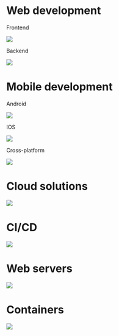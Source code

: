 <h1>Web development</h1>
Frontend
<p>
  <a href="https://skillicons.dev">
    <img src="https://skillicons.dev/icons?i=astro,react,nextjs" />
  </a>
</p>
Backend
<p>
  <a href="https://skillicons.dev">
    <img src="https://skillicons.dev/icons?i=nodejs,bun,typescript,mongodb,redis" />
  </a>
</p>

<h1>Mobile development</h1>
Android
<p>
  <a href="https://skillicons.dev">
    <img src="https://skillicons.dev/icons?i=kotlin,java" />
  </a>
</p>
IOS
<p>
  <a href="https://skillicons.dev">
    <img src="https://skillicons.dev/icons?i=swift" />
  </a>
</p>
Cross-platform
<p>
  <a href="https://skillicons.dev">
    <img src="https://skillicons.dev/icons?i=flutter" />
  </a>
</p>
<h1>Cloud solutions</h1>
<p>
  <a href="https://skillicons.dev">
    <img src="https://skillicons.dev/icons?i=aws,gcp,heroku" />
  </a>
</p>
<h1>CI/CD</h1>
<p>
  <a href="https://skillicons.dev">
    <img src="https://skillicons.dev/icons?i=jenkins" />
  </a>
</p>

<h1>Web servers</h1>
<p>
  <a href="https://skillicons.dev">
    <img src="https://skillicons.dev/icons?i=nginx" />
  </a>
</p>
<h1>Containers</h1>
<p>
  <a href="https://skillicons.dev">
    <img src="https://skillicons.dev/icons?i=docker" />
  </a>
</p>
